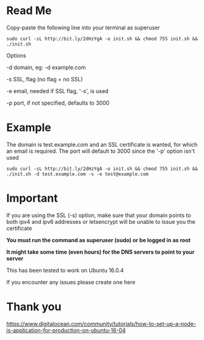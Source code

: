 # Read Me
Copy-paste the following line into your terminal as superuser

```
sudo curl -sL http://bit.ly/2dHzYgA -o init.sh && chmod 755 init.sh && ./init.sh
```

Options

-d domain, eg: -d example.com

-s SSL, flag (no flag = no SSL)

-e email, needed if SSL flag, '-s', is used

-p port, if not specified, defaults to 3000


# Example 
The domain is test.example.com and an SSL certificate is wanted, for which an email is required. The port will default to 3000 since the '-p' option isn't used
```
sudo curl -sL http://bit.ly/2dHzYgA -o init.sh && chmod 755 init.sh && ./init.sh -d test.example.com -s -e test@example.com
```

# Important
If you are using the SSL (-s) option, make sure that your domain points to both ipv4 and ipv6 addresses or letsencrypt will be unable to issue you the certificate

**You must run the command as superuser (sudo) or be logged in as root**

**It might take some time (even hours) for the DNS servers to point to your server**

This has been tested to work on Ubuntu 16.0.4

If you encounter any issues please create one here


# Thank you
https://www.digitalocean.com/community/tutorials/how-to-set-up-a-node-js-application-for-production-on-ubuntu-16-04
